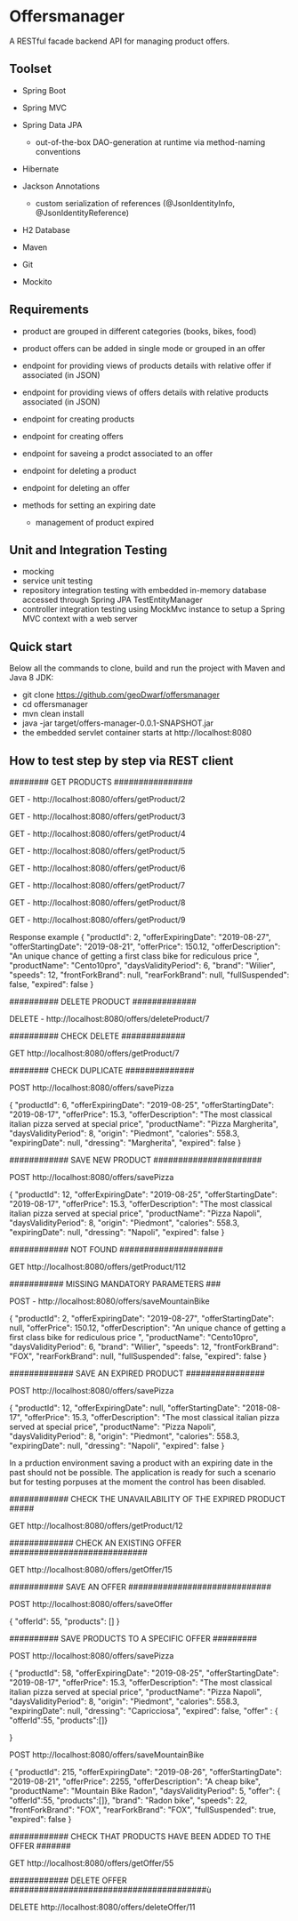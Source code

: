 # Offersmanager
A RESTful facade backend API for managing product offers.


## Toolset

- Spring Boot
- Spring MVC
- Spring Data JPA
  - out-of-the-box DAO-generation at runtime via method-naming conventions

- Hibernate
- Jackson Annotations
  - custom serialization of references (@JsonIdentityInfo, @JsonIdentityReference)
- H2 Database

- Maven
- Git
- Mockito

## Requirements

- product are grouped in different categories (books, bikes, food)
- product offers can be added in single mode or grouped in an offer 
- endpoint for providing  views of  products details with relative offer if associated (in JSON)
- endpoint for providing  views of  offers details with relative products associated (in JSON)
- endpoint for creating products 
- endpoint for creating offers
- endpoint for saveing a prodct associated to an offer
- endpoint for deleting a product
- endpoint for deleting an offer

- methods for setting an expiring date  
  - management of product expired
  
  
## Unit and Integration Testing

- mocking
- service unit testing
- repository integration testing with embedded in-memory database accessed through Spring JPA TestEntityManager
- controller integration testing using MockMvc instance to setup a Spring MVC context with a web server

## Quick start
Below all the commands to clone, build and run the project with Maven and Java 8 JDK:

- git clone https://github.com/geoDwarf/offersmanager
- cd offersmanager
- mvn clean install
- java -jar target/offers-manager-0.0.1-SNAPSHOT.jar
- the embedded servlet container starts at http://localhost:8080

## How to test step by step via REST client 

########  GET PRODUCTS  ################


GET - http://localhost:8080/offers/getProduct/2

GET - http://localhost:8080/offers/getProduct/3

GET - http://localhost:8080/offers/getProduct/4

GET - http://localhost:8080/offers/getProduct/5

GET - http://localhost:8080/offers/getProduct/6

GET - http://localhost:8080/offers/getProduct/7

GET - http://localhost:8080/offers/getProduct/8

GET - http://localhost:8080/offers/getProduct/9

Response example
{
    "productId": 2,
    "offerExpiringDate": "2019-08-27",
    "offerStartingDate": "2019-08-21",
    "offerPrice": 150.12,
    "offerDescription": "An unique chance of getting a first class bike for rediculous price ",
    "productName": "Cento10pro",
    "daysValidityPeriod": 6,
    "brand": "Wilier",
    "speeds": 12,
    "frontForkBrand": null,
    "rearForkBrand": null,
    "fullSuspended": false,
    "expired": false
}

########## DELETE PRODUCT  ############# 

DELETE - http://localhost:8080/offers/deleteProduct/7

########## CHECK DELETE   #############

GET http://localhost:8080/offers/getProduct/7

########   CHECK DUPLICATE ##############

POST http://localhost:8080/offers/savePizza

{
    "productId": 6,
    "offerExpiringDate": "2019-08-25",
    "offerStartingDate": "2019-08-17",
    "offerPrice": 15.3,
    "offerDescription": "The most classical italian pizza served at special price",
    "productName": "Pizza Margherita",
    "daysValidityPeriod": 8,
    "origin": "Piedmont",
    "calories": 558.3,
    "expiringDate": null,
    "dressing": "Margherita",
    "expired": false
}

############  SAVE NEW PRODUCT ######################

POST  http://localhost:8080/offers/savePizza

{
    "productId": 12,
    "offerExpiringDate": "2019-08-25",
    "offerStartingDate": "2019-08-17",
    "offerPrice": 15.3,
    "offerDescription": "The most classical italian pizza served at special price",
    "productName": "Pizza Napoli",
    "daysValidityPeriod": 8,
    "origin": "Piedmont",
    "calories": 558.3,
    "expiringDate": null,
    "dressing": "Napoli",
    "expired": false
}

############ NOT FOUND #####################

GET http://localhost:8080/offers/getProduct/112

########### MISSING MANDATORY PARAMETERS ###  

POST - http://localhost:8080/offers/saveMountainBike

{
    "productId": 2,
    "offerExpiringDate": "2019-08-27",
    "offerStartingDate": null,
    "offerPrice": 150.12,
    "offerDescription": "An unique chance of getting a first class bike for rediculous price ",
    "productName": "Cento10pro",
    "daysValidityPeriod": 6,
    "brand": "Wilier",
    "speeds": 12,
    "frontForkBrand": "FOX",
    "rearForkBrand": null,
    "fullSuspended": false,
    "expired": false
}


############# SAVE AN EXPIRED PRODUCT ################


POST  http://localhost:8080/offers/savePizza

{
    "productId": 12,
    "offerExpiringDate": null,
    "offerStartingDate": "2018-08-17",
    "offerPrice": 15.3,
    "offerDescription": "The most classical italian pizza served at special price",
    "productName": "Pizza Napoli",
    "daysValidityPeriod": 8,
    "origin": "Piedmont",
    "calories": 558.3,
    "expiringDate": null,
    "dressing": "Napoli",
    "expired": false
}

In a prduction environment saving a product with an expiring date in the past should not be possible.
The application is ready for such a scenario but for testing porpuses at the moment the control has been disabled.


 ############ CHECK THE UNAVAILABILITY OF THE EXPIRED PRODUCT #####

GET http://localhost:8080/offers/getProduct/12


#############  CHECK AN EXISTING OFFER ############################

GET http://localhost:8080/offers/getOffer/15

########### SAVE AN OFFER #############################

POST http://localhost:8080/offers/saveOffer

{
    "offerId": 55,
    "products": []
}

########## SAVE  PRODUCTS TO A SPECIFIC OFFER #########

POST http://localhost:8080/offers/savePizza


{
    "productId": 58,
    "offerExpiringDate": "2019-08-25",
    "offerStartingDate": "2019-08-17",
    "offerPrice": 15.3,
    "offerDescription": "The most classical italian pizza served at special price",
    "productName": "Pizza Napoli",
    "daysValidityPeriod": 8,
    "origin": "Piedmont",
    "calories": 558.3,
    "expiringDate": null,
    "dressing": "Capricciosa",
    "expired": false,
    "offer" : { "offerId":55, "products":[]}
    
}

POST http://localhost:8080/offers/saveMountainBike

{
    "productId": 215,
    "offerExpiringDate": "2019-08-26",
    "offerStartingDate": "2019-08-21",
    "offerPrice": 2255,
    "offerDescription": "A cheap bike",
    "productName": "Mountain Bike Radon",
    "daysValidityPeriod": 5,
    "offer": { "offerId":55, "products":[]},
    "brand": "Radon bike",
    "speeds": 22,
    "frontForkBrand": "FOX",
    "rearForkBrand": "FOX",
    "fullSuspended": true,
    "expired": false
}

############ CHECK THAT PRODUCTS HAVE BEEN ADDED TO THE OFFER #######


GET http://localhost:8080/offers/getOffer/55


############ DELETE OFFER ########################################ù

DELETE http://localhost:8080/offers/deleteOffer/11

